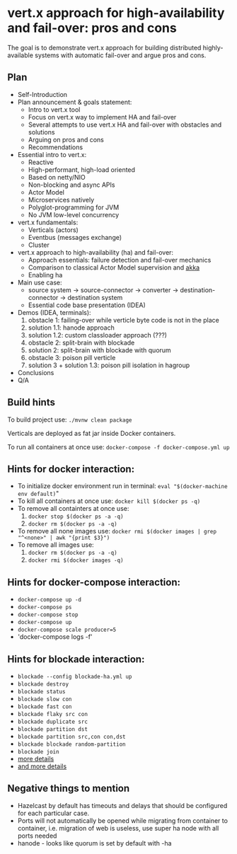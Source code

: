 # vert.x approach for high-availability and fail-over: pros and cons

The goal is to demonstrate vert.x approach for building distributed highly-available systems with automatic fail-over and argue pros and cons.
 
## Plan
 - Self-Introduction
 - Plan announcement & goals statement: 
    - Intro to vert.x tool
    - Focus on vert.x way to implement HA and fail-over 
    - Several attempts to use vert.x HA and fail-over with obstacles and solutions 
    - Arguing on pros and cons
    - Recommendations
 - Essential intro to vert.x: 
   - Reactive
   - High-performant, high-load oriented
   - Based on netty/NIO 
   - Non-blocking and async APIs 
   - Actor Model
   - Microservices natively
   - Polyglot-programming for JVM 
   - No JVM low-level concurrency   
 - vert.x fundamentals:
   - Verticals (actors)
   - Eventbus (messages exchange)
   - Cluster
 - vert.x approach to high-availability (ha) and fail-over:
   - Approach essentials: failure detection and fail-over mechanics
   - Comparison to classical Actor Model supervision and [akka](https://doc.akka.io/docs/akka/2.5/general/supervision.html)   
   - Enabling ha
 - Main use case:
   - source system -> source-connector -> converter -> destination-connector -> destination system
   - Essential code base presentation (IDEA) 
 - Demos (IDEA, terminals):   
   1. obstacle 1: failing-over while verticle byte code is not in the place  
   1. solution 1.1: hanode approach 
   1. solution 1.2: custom classloader approach (???)
   1. obstacle 2: split-brain with blockade 
   1. solution 2: split-brain with blockade with quorum
   1. obstacle 3: poison pill verticle   
   1. solution 3 + solution 1.3: poison pill isolation in hagroup 
 - Conclusions
 - Q/A
   
## Build hints

To build project use: `./mvnw clean package`

Verticals are deployed as fat jar inside Docker containers.
 
To run all containers at once use: `docker-compose -f docker-compose.yml up` 
 
## Hints for docker interaction:
 - To initialize docker environment run in terminal: `eval "$(docker-machine env default)`"
 - To kill all containers at once use: `docker kill $(docker ps -q)`
 - To remove all containters at once use:
    1. `docker stop $(docker ps -a -q)`
    2. `docker rm $(docker ps -a -q)`
 - To remove all none images use: `docker rmi $(docker images | grep "^<none>" | awk "{print $3}")`
 - To remove all images use:
    1. `docker rm $(docker ps -a -q)`
    2. `docker rmi $(docker images -q)`
 
## Hints for docker-compose interaction: 
 - `docker-compose up -d`
 - `docker-compose ps`
 - `docker-compose stop`
 - `docker-compose up`
 - `docker-compose scale producer=5`
 - 'docker-compose logs -f'
    
## Hints for blockade interaction:
 - `blockade --config blockade-ha.yml up`
 - `blockade destroy`
 - `blockade status`
 - `blockade slow con`
 - `blockade fast con`
 - `blockade flaky src con`
 - `blockade duplicate src`
 - `blockade partition dst`
 - `blockade partition src,con con,dst`
 - `blockade blockade random-partition`
 - `blockade join`
 - [more details](https://github.com/worstcase/blockade#commands)
 - [and more details](https://blockade.readthedocs.io/en/latest/)
 
## Negative things to mention
 - Hazelcast by default has timeouts and delays that should be configured for each particular case.    
 - Ports will not automatically be opened while migrating from container to container, i.e. migration of web is useless,
 use super ha node with all ports needed
 - hanode - looks like quorum is set by default with -ha